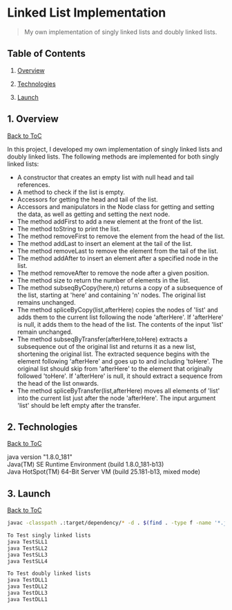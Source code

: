 # Linked List Implementation 

> My own implementation of singly linked lists and doubly linked lists.

<a name="toc"/></a>
## Table of Contents

1. [Overview](#overview)

2. [Technologies](#technologies)

3. [Launch](#launch)

<a name="overview"/></a>
## 1. Overview
[Back to ToC](#toc)

In this project, I developed my own implementation of singly linked lists and doubly linked lists. The following methods are implemented for both singly linked lists:

* A constructor that creates an empty list with null head and tail references.
* A method to check if the list is empty.
* Accessors for getting the head and tail of the list.
* Accessors and manipulators in the Node class for getting and setting the data, as well as getting and setting the next node.
* The method addFirst to add a new element at the front of the list.
* The method toString to print the list.
* The method removeFirst to remove the element from the head of the list.
* The method addLast to insert an element at the tail of the list.
* The method removeLast to remove the element from the tail of the list.
* The method addAfter to insert an element after a specified node in the list.
* The method removeAfter to remove the node after a given position.
* The method size to return the number of elements in the list.
* The method subseqByCopy(here,n) returns a copy of a subsequence of the list, starting at 'here' and containing 'n' nodes. The original list remains unchanged.
* The method spliceByCopy(list,afterHere) copies the nodes of 'list' and adds them to the current list following the node 'afterHere'. If 'afterHere' is null, it adds them to the head of the list. The contents of the input 'list' remain unchanged.
* The method subseqByTransfer(afterHere,toHere) extracts a subsequence out of the original list and returns it as a new list, shortening the original list. The extracted sequence begins with the element following 'afterHere' and goes up to and including 'toHere'. The original list should skip from 'afterHere' to the element that originally followed 'toHere'. If 'afterHere' is null, it should extract a sequence from the head of the list onwards.
* The method spliceByTransfer(list,afterHere) moves all elements of 'list' into the current list just after the node 'afterHere'. The input argument 'list' should be left empty after the transfer.

<a name="technologies"/></a>
## 2. Technologies
[Back to ToC](#toc)

java version "1.8.0_181"<br />
Java(TM) SE Runtime Environment (build 1.8.0_181-b13)<br />
Java HotSpot(TM) 64-Bit Server VM (build 25.181-b13, mixed mode)<br />

<a name="launch"/></a>
## 3. Launch
[Back to ToC](#toc)
```bash
javac -classpath .:target/dependency/* -d . $(find . -type f -name '*.java')

To Test singly linked lists
java TestSLL1
java TestSLL2
java TestSLL3
java TestSLL4

To Test doubly linked lists
java TestDLL1
java TestDLL2
java TestDLL3
java TestDLL1
```